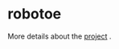 # robotoe

More details about the [project](https://medium.com/@bikashojha904/hsv-based-human-move-detection-in-chess-playing-robots-for-beginners-d39283cd04e9) .
